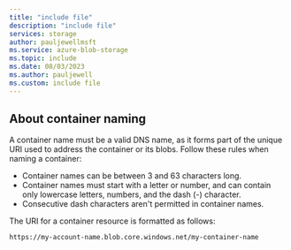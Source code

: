 ```yaml
---
title: "include file"
description: "include file"
services: storage
author: pauljewellmsft
ms.service: azure-blob-storage
ms.topic: include
ms.date: 08/03/2023
ms.author: pauljewell
ms.custom: include file
---
```


## About container naming

A container name must be a valid DNS name, as it forms part of the unique URI used to address the container or its blobs. Follow these rules when naming a container:

- Container names can be between 3 and 63 characters long.
- Container names must start with a letter or number, and can contain only lowercase letters, numbers, and the dash (-) character.
- Consecutive dash characters aren't permitted in container names.

The URI for a container resource is formatted as follows:

`https://my-account-name.blob.core.windows.net/my-container-name`